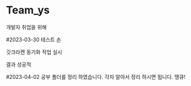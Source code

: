 # Team_ys
개발자 취업을 위해


#2023-03-30 테스트 손

깃크라켄 동기화 작업 실시

결과 성공적


#2023-04-02 공부 폴더를 정리 하였습니다. 각자 알아서 정리 하시면 됩니다. 땡큐!
